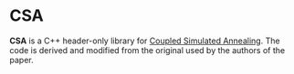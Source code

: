 # CSA

**CSA** is a C++ header-only library for
[Coupled Simulated Annealing](ftp://ftp.esat.kuleuven.be/sista/sdesouza/papers/CSA2009accepted.pdf).
The code is derived and modified from the original used by the authors of the paper.
